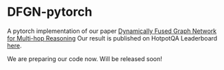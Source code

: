 # DFGN-pytorch

A pytorch implementation of our paper [Dynamically Fused Graph Network for Multi-hop Reasoning](https://arxiv.org/abs/1905.06933)
Our result is published on HotpotQA Leaderboard [here](https://hotpotqa.github.io/).

We are preparing our code now. Will be released soon!
